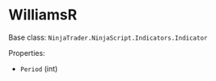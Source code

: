 # WilliamsR

Base class: `NinjaTrader.NinjaScript.Indicators.Indicator`

Properties:
- `Period` (int)
